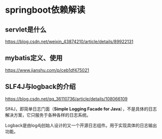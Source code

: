 # springboot依赖解读

## servlet是什么

https://blog.csdn.net/weixin_43874210/article/details/89922131

## mybatis定义、使用

https://www.jianshu.com/p/ceb1df475021

## SLF4J与logback的介绍

https://blog.csdn.net/qq_36110736/article/details/108066109

Slf4J，即简单日志门面（**Simple Logging Facade for Java**），不是具体的日志解决方案，它只服务于各种各样的日志系统。

Logback是由log4j创始人设计的又一个开源日志组件。用于实现具体的日志输出功能。